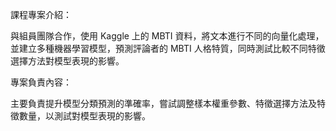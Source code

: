 課程專案介紹：

與組員團隊合作，使用 Kaggle 上的  MBTI 資料，將文本進行不同的向量化處理，並建立多種機器學習模型，預測評論者的 MBTI 人格特質，同時測試比較不同特徵選擇方法對模型表現的影響。

專案負責內容：

主要負責提升模型分類預測的準確率，嘗試調整樣本權重參數、特徵選擇方法及特徵數量，以測試對模型表現的影響。
